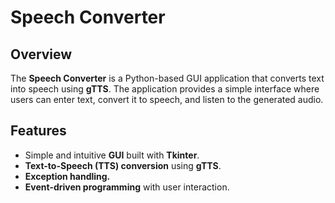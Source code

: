 # Speech Converter

## Overview

The **Speech Converter** is a Python-based GUI application that converts text
into speech using **gTTS**.
The application provides a simple interface where users can enter text,
convert it to speech, and listen to the generated audio.

## Features

- Simple and intuitive **GUI** built with **Tkinter**.
- **Text-to-Speech (TTS) conversion** using **gTTS**.
- **Exception handling.**
- **Event-driven programming** with user interaction.
